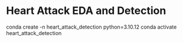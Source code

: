 # Heart Attack EDA and Detection

conda create -n heart_attack_detection python=3.10.12
conda activate heart_attack_detection